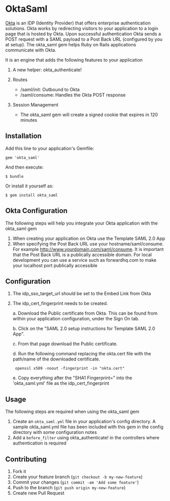 # OktaSaml

[Okta](http://www.okta.com) is an IDP (Identity Provider) that offers enterprise authentication solutions. Okta works by redirecting visitors to your application to a login page that is hosted by Okta. Upon successful authentication Okta sends a POST request with a SAML payload to a Post Back URL (configured by you at setup). The okta_saml gem helps Ruby on Rails applications communicate with Okta.

It is an engine that adds the following features to your application

1. A new helper: okta_authenticate!
2. Routes

    - /saml/init: Outbound to Okta
    - /saml/consume: Handles the Okta POST response

3. Session Management
    - The okta_saml gem will create a signed cookie that expires in 120 minutes

## Installation

Add this line to your application's Gemfile:

    gem 'okta_saml'

And then execute:

    $ bundle

Or install it yourself as:

    $ gem install okta_saml

## Okta Configuration
The following steps will help you integrate your Okta application with the okta_saml gem

1. When creating your application on Okta use the Template SAML 2.0 App
2. When specifying the Post Back URL use your hostname/saml/consume. For example http://www.yourdomain.com/saml/consume.  It is important that the Post Back URL is a publically accessible domain. For local development you can use a service such as forwardhq.com to make your localhost port publically accessible

## Configuration

1. The idp\_sso\_target\_url should be set to the Embed Link from Okta
2. The idp\_cert\_fingerprint needs to be created.

    a. Download the Public certificate from Okta. This can be found from within your application configuration, under the Sign On tab.

    b. Click on the "SAML 2.0 setup instructions for Template SAML 2.0 App".

    c. From that page download the Public certificate.

    d. Run the following command replacing the okta.cert file with the path/name of the downloaded certificate.

        openssl x509 -noout -fingerprint -in "okta.cert"

    e. Copy everything after the "SHA1 Fingerprint=" into the 'okta\_saml.yml' file as the idp_cert_fingerprint

## Usage

The following steps are required when using the okta_saml gem

1. Create an `okta_saml.yml` file in your application's config directory. A sample okta_saml.yml file has been included with this gem in the config directory with some configuration notes
2. Add a `before_filter` using okta_authenticate! in the controllers where authentication is required


## Contributing

1. Fork it
2. Create your feature branch (`git checkout -b my-new-feature`)
3. Commit your changes (`git commit -am 'Add some feature'`)
4. Push to the branch (`git push origin my-new-feature`)
5. Create new Pull Request

